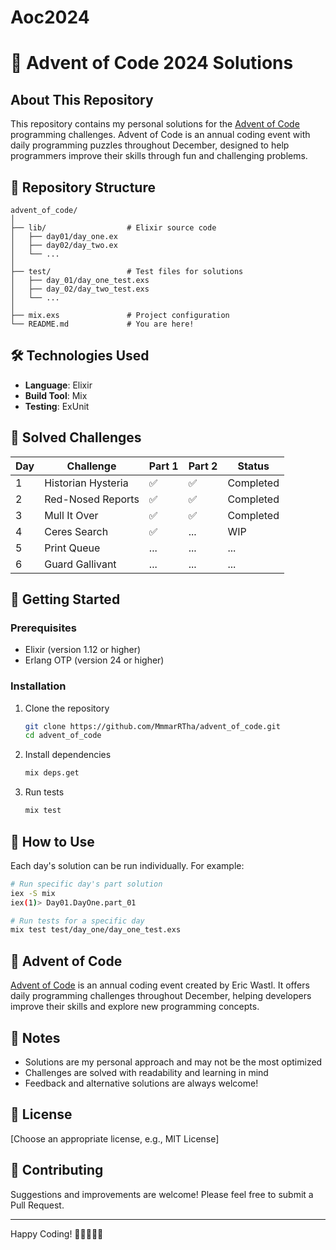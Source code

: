# Aoc2024
# 🎄 Advent of Code 2024 Solutions

## About This Repository

This repository contains my personal solutions for the [Advent of Code](https://adventofcode.com/) programming challenges. Advent of Code is an annual coding event with daily programming puzzles throughout December, designed to help programmers improve their skills through fun and challenging problems.

## 🚀 Repository Structure

```
advent_of_code/
│
├── lib/                  # Elixir source code
│   ├── day01/day_one.ex
│   ├── day02/day_two.ex
│   └── ...
│
├── test/                 # Test files for solutions
│   ├── day_01/day_one_test.exs
│   ├── day_02/day_two_test.exs
│   └── ...
│
├── mix.exs               # Project configuration
└── README.md             # You are here!
```

## 🛠 Technologies Used

- **Language**: Elixir
- **Build Tool**: Mix
- **Testing**: ExUnit

## 🧩 Solved Challenges

| Day | Challenge | Part 1 | Part 2 | Status |
|-----|-----------|--------|--------|--------|
| 1   | Historian Hysteria | ✅ | ✅ | Completed |
| 2   | Red-Nosed Reports | ✅ | ✅ | Completed |
| 3   | Mull It Over | ✅ | ✅ | Completed |
| 4   | Ceres Search | ✅ | ... | WIP |
| 5   | Print Queue | ... | ... | ... |
| 6   | Guard Gallivant | ... | ... | ... |


## 🚦 Getting Started

### Prerequisites

- Elixir (version 1.12 or higher)
- Erlang OTP (version 24 or higher)

### Installation

1. Clone the repository
   ```bash
   git clone https://github.com/MmmarRTha/advent_of_code.git
   cd advent_of_code
   ```

2. Install dependencies
   ```bash
   mix deps.get
   ```

3. Run tests
   ```bash
   mix test
   ```

## 🤔 How to Use

Each day's solution can be run individually. For example:

```bash
# Run specific day's part solution
iex -S mix
iex(1)> Day01.DayOne.part_01

# Run tests for a specific day
mix test test/day_one/day_one_test.exs
```

## 🌟 Advent of Code

[Advent of Code](https://adventofcode.com/) is an annual coding event created by Eric Wastl. It offers daily programming challenges throughout December, helping developers improve their skills and explore new programming concepts.

## 📝 Notes

- Solutions are my personal approach and may not be the most optimized
- Challenges are solved with readability and learning in mind
- Feedback and alternative solutions are always welcome!

## 📜 License

[Choose an appropriate license, e.g., MIT License]

## 🤝 Contributing

Suggestions and improvements are welcome! Please feel free to submit a Pull Request.

---

Happy Coding! 🎄👩‍💻👨‍💻

